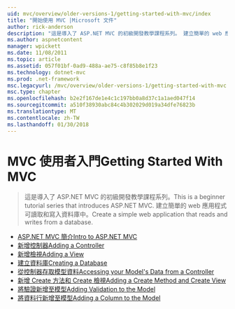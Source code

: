 ```yaml
---
uid: mvc/overview/older-versions-1/getting-started-with-mvc/index
title: "開始使用 MVC |Microsoft 文件"
author: rick-anderson
description: "這是導入了 ASP.NET MVC 的初級開發教學課程系列。 建立簡單的 web 應用程式可讀取和寫入資料庫中。"
ms.author: aspnetcontent
manager: wpickett
ms.date: 11/08/2011
ms.topic: article
ms.assetid: 057f01bf-0ad9-488a-ae75-c8f85b8e1f23
ms.technology: dotnet-mvc
ms.prod: .net-framework
msc.legacyurl: /mvc/overview/older-versions-1/getting-started-with-mvc
msc.type: chapter
ms.openlocfilehash: b2e2f167de1e4c1c197bb0a8d37c1a1aed047f14
ms.sourcegitcommit: a510f38930abc84c4b302029d019a34dfe76823b
ms.translationtype: MT
ms.contentlocale: zh-TW
ms.lasthandoff: 01/30/2018
---
```

<a name="getting-started-with-mvc"></a><span data-ttu-id="fc777-104">MVC 使用者入門</span><span class="sxs-lookup"><span data-stu-id="fc777-104">Getting Started With MVC</span></span>
====================
> <span data-ttu-id="fc777-105">這是導入了 ASP.NET MVC 的初級開發教學課程系列。</span><span class="sxs-lookup"><span data-stu-id="fc777-105">This is a beginner tutorial series that introduces ASP.NET MVC.</span></span> <span data-ttu-id="fc777-106">建立簡單的 web 應用程式可讀取和寫入資料庫中。</span><span class="sxs-lookup"><span data-stu-id="fc777-106">Create a simple web application that reads and writes from a database.</span></span>


- [<span data-ttu-id="fc777-107">ASP.NET MVC 簡介</span><span class="sxs-lookup"><span data-stu-id="fc777-107">Intro to ASP.NET MVC</span></span>](getting-started-with-mvc-part1.md)
- [<span data-ttu-id="fc777-108">新增控制器</span><span class="sxs-lookup"><span data-stu-id="fc777-108">Adding a Controller</span></span>](getting-started-with-mvc-part2.md)
- [<span data-ttu-id="fc777-109">新增檢視</span><span class="sxs-lookup"><span data-stu-id="fc777-109">Adding a View</span></span>](getting-started-with-mvc-part3.md)
- [<span data-ttu-id="fc777-110">建立資料庫</span><span class="sxs-lookup"><span data-stu-id="fc777-110">Creating a Database</span></span>](getting-started-with-mvc-part4.md)
- [<span data-ttu-id="fc777-111">從控制器存取模型資料</span><span class="sxs-lookup"><span data-stu-id="fc777-111">Accessing your Model's Data from a Controller</span></span>](getting-started-with-mvc-part5.md)
- [<span data-ttu-id="fc777-112">新增 Create 方法和 Create 檢視</span><span class="sxs-lookup"><span data-stu-id="fc777-112">Adding a Create Method and Create View</span></span>](getting-started-with-mvc-part6.md)
- [<span data-ttu-id="fc777-113">將驗證新增至模型</span><span class="sxs-lookup"><span data-stu-id="fc777-113">Adding Validation to the Model</span></span>](getting-started-with-mvc-part7.md)
- [<span data-ttu-id="fc777-114">將資料行新增至模型</span><span class="sxs-lookup"><span data-stu-id="fc777-114">Adding a Column to the Model</span></span>](getting-started-with-mvc-part8.md)
